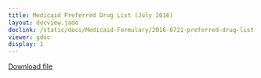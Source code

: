 ```yaml
---
title: Medicaid Preferred Drug List (July 2016)
layout: docview.jade
doclink: /static/docs/Medicaid-Formulary/2016-0721-preferred-drug-list.pdf
viewer: gdoc
display: 1
---
```


[Download file](/static/docs/Medicaid-Formulary/2016-0721-preferred-drug-list.pdf)
